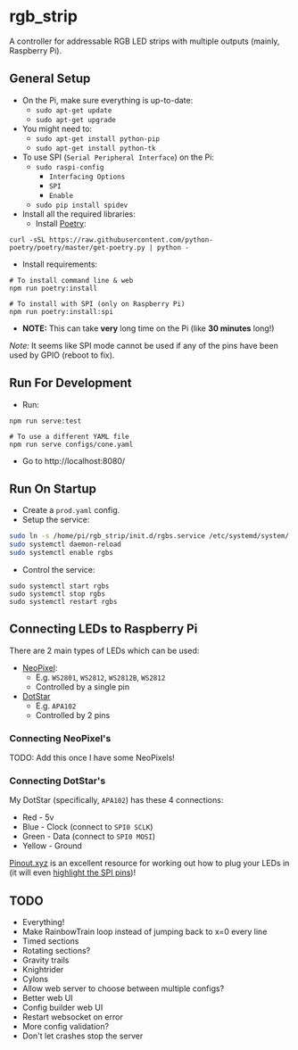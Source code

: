 # rgb_strip

A controller for addressable RGB LED strips with multiple outputs (mainly, Raspberry Pi).


## General Setup

* On the Pi, make sure everything is up-to-date:
  * `sudo apt-get update`
  * `sudo apt-get upgrade`
* You might need to:
  * `sudo apt-get install python-pip`
  * `sudo apt-get install python-tk`
* To use SPI (`Serial Peripheral Interface`) on the Pi:
  * `sudo raspi-config`
    * `Interfacing Options`
    * `SPI`
    * `Enable`
  * `sudo pip install spidev`
* Install all the required libraries:
  * Install [Poetry](https://python-poetry.org/docs/#installation):
```
curl -sSL https://raw.githubusercontent.com/python-poetry/poetry/master/get-poetry.py | python -
```
  * Install requirements:
```
# To install command line & web
npm run poetry:install

# To install with SPI (only on Raspberry Pi)
npm run poetry:install:spi
```
  * **NOTE:** This can take **very** long time on the Pi (like **30 minutes** long!)

*Note:* It seems like SPI mode cannot be used if any of the pins have been used by GPIO (reboot to fix).


## Run For Development

* Run:
```
npm run serve:test

# To use a different YAML file
npm run serve configs/cone.yaml
```
* Go to http://localhost:8080/


## Run On Startup

* Create a `prod.yaml` config.
* Setup the service:
```bash
sudo ln -s /home/pi/rgb_strip/init.d/rgbs.service /etc/systemd/system/
sudo systemctl daemon-reload
sudo systemctl enable rgbs
```
* Control the service:
```
sudo systemctl start rgbs
sudo systemctl stop rgbs
sudo systemctl restart rgbs
```


## Connecting LEDs to Raspberry Pi

There are 2 main types of LEDs which can be used:
* [NeoPixel](https://learn.adafruit.com/adafruit-neopixel-uberguide/the-magic-of-neopixels):
  * E.g. `WS2801`, `WS2812`, `WS2812B`, `WS2812`
  * Controlled by a single pin
* [DotStar](https://learn.adafruit.com/adafruit-dotstar-leds/overview)
  * E.g. `APA102`
  * Controlled by 2 pins

### Connecting NeoPixel's

TODO: Add this once I have some NeoPixels!

### Connecting DotStar's

My DotStar (specifically, `APA102`) has these 4 connections:
* Red - 5v
* Blue - Clock (connect to `SPI0 SCLK`)
* Green - Data (connect to `SPI0 MOSI`)
* Yellow - Ground

[Pinout.xyz](https://pinout.xyz/) is an excellent resource for working out how to plug your LEDs in (it will even [highlight the SPI pins](https://pinout.xyz/pinout/spi))!


## TODO

  * Everything!
  * Make RainbowTrain loop instead of jumping back to x=0 every line
  * Timed sections
  * Rotating sections?
  * Gravity trails
  * Knightrider
  * Cylons
  * Allow web server to choose between multiple configs?
  * Better web UI
  * Config builder web UI
  * Restart websocket on error
  * More config validation?
  * Don't let crashes stop the server
